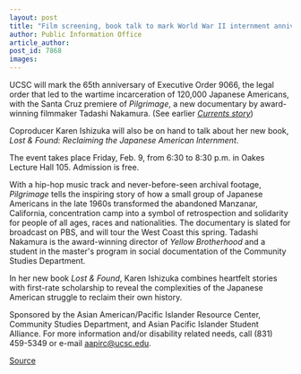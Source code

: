 ```yaml
---
layout: post
title: "Film screening, book talk to mark World War II internment anniversary"
author: Public Information Office
article_author: 
post_id: 7868
images:
---
```


<a name="content" id="content"></a>
<p>
  UCSC will mark the 65th anniversary of Executive Order 9066, the legal order that led to the wartime incarceration of 120,000 Japanese Americans, with the Santa Cruz premiere of <i>Pilgrimage</i>, a new documentary by award-winning filmmaker Tadashi Nakamura. (See earlier <a href="http://currents.ucsc.edu/06-07/11-27/film.asp"><i>Currents story</i></a>)
</p>
<p>
  Coproducer Karen Ishizuka will also be on hand to talk about her new book, <i>Lost &amp; Found: Reclaiming the Japanese American Internment</i>.
</p>
<p>
  The event takes place Friday, Feb. 9, from 6:30 to 8:30 p.m. in Oakes Lecture Hall 105. Admission is free.
</p>
<p>
  With a hip-hop music track and never-before-seen archival footage, <i>Pilgrimage</i> tells the inspiring story of how a small group of Japanese Americans in the late 1960s transformed the abandoned Manzanar, California, concentration camp into a symbol of retrospection and solidarity for people of all ages, races and nationalities. The documentary is slated for broadcast on PBS, and will tour the West Coast this spring. Tadashi Nakamura is the award-winning director of <i>Yellow Brotherhood</i> and a student in the master's program in social documentation of the Community Studies Department.
</p>
<p>
  In her new book <i>Lost &amp; Found</i>, Karen Ishizuka combines heartfelt stories with first-rate scholarship to reveal the complexities of the Japanese American struggle to reclaim their own history.
</p>
<p>
  Sponsored by the Asian American/Pacific Islander Resource Center, Community Studies Department, and Asian Pacific Islander Student Alliance. For more information and/or disability related needs, call (831) 459-5349 or e-mail <a href="mailto:aapirc@ucsc.edu">aapirc@ucsc.edu</a>.
</p>
<p><a href="http://www1.ucsc.edu/currents/06-07/02-05/brief-screening.asp" title="Permalink to brief-screening">Source</a></p>
